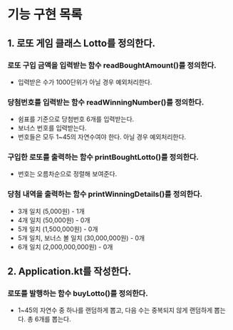 # 기능 구현 목록

## 1. 로또 게임 클래스 Lotto를 정의한다.

### 로또 구입 금액을 입력받는 함수 readBoughtAmount()를 정의한다.
- 입력받은 수가 1000단위가 아닐 경우 예외처리한다.

### 당첨번호를 입력받는 함수 readWinningNumber()를 정의한다.
- 쉼표를 기준으로 당첨번호 6개를 입력받는다.
- 보너스 번호를 입력받는다.
- 번호들은 모두 1~45의 자연수여야 한다. 아닐 경우 예외처리한다.

### 구입한 로또를 출력하는 함수 printBoughtLotto()를 정의한다.
- 번호는 오름차순으로 정렬해 보여준다.

### 당첨 내역을 출력하는 함수 printWinningDetails()를 정의한다.
- 3개 일치 (5,000원) - 1개
- 4개 일치 (50,000원) - 0개
- 5개 일치 (1,500,000원) - 0개
- 5개 일치, 보너스 볼 일치 (30,000,000원) - 0개
- 6개 일치 (2,000,000,000원) - 0개

## 2. Application.kt를 작성한다.
### 로또를 발행하는 함수 buyLotto()를 정의한다.
- 1~45의 자연수 중 하나를 랜덤하게 뽑고, 다음 수는 중복되지 않게 랜덤하게 뽑는다. 총 6개를 뽑는다.